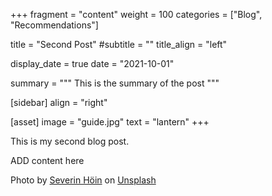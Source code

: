 +++
fragment = "content"
weight = 100
categories = ["Blog", "Recommendations"]

title = "Second Post"
#subtitle = ""
title_align = "left"

display_date = true
date = "2021-10-01"

summary = """
This is the summary of the post
"""

[sidebar]
  align = "right"

[asset]
  image = "guide.jpg"
  text = "lantern"
+++

This is my second blog post.

ADD content here




Photo by <a href="https://unsplash.com/@sevhoein?utm_source=unsplash&utm_medium=referral&utm_content=creditCopyText">Severin Höin</a> on <a href="https://unsplash.com/s/photos/guide?utm_source=unsplash&utm_medium=referral&utm_content=creditCopyText">Unsplash</a>
